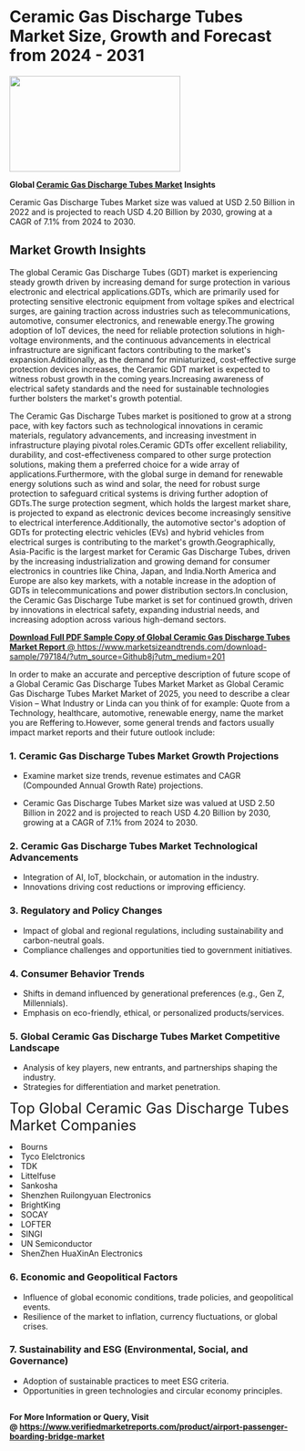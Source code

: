 <H1>Ceramic Gas Discharge Tubes Market Size, Growth and Forecast from 2024 - 2031</H1><img class="aligncenter size-medium wp-image-584254" src="https://thirdeyenews.in/wp-content/uploads/2024/09/Global-Market-Research-300x168.jpeg" alt="" width="300" height="168" /><p><strong>Global&nbsp;<a href="https://www.marketsizeandtrends.com/download-sample/797184/?utm_source=Github8j?utm_medium=201">Ceramic Gas Discharge Tubes Market</a> Insights</strong></p><p>Ceramic Gas Discharge Tubes Market size was valued at USD 2.50 Billion in 2022 and is projected to reach USD 4.20 Billion by 2030, growing at a CAGR of 7.1% from 2024 to 2030.</p><p><h2>Market Growth Insights</h2> <p>The global Ceramic Gas Discharge Tubes (GDT) market is experiencing steady growth driven by increasing demand for surge protection in various electronic and electrical applications.GDTs, which are primarily used for protecting sensitive electronic equipment from voltage spikes and electrical surges, are gaining traction across industries such as telecommunications, automotive, consumer electronics, and renewable energy.The growing adoption of IoT devices, the need for reliable protection solutions in high-voltage environments, and the continuous advancements in electrical infrastructure are significant factors contributing to the market's expansion.Additionally, as the demand for miniaturized, cost-effective surge protection devices increases, the Ceramic GDT market is expected to witness robust growth in the coming years.Increasing awareness of electrical safety standards and the need for sustainable technologies further bolsters the market's growth potential.</p> <p><a href="#"></a></p> <p>The Ceramic Gas Discharge Tubes market is positioned to grow at a strong pace, with key factors such as technological innovations in ceramic materials, regulatory advancements, and increasing investment in infrastructure playing pivotal roles.Ceramic GDTs offer excellent reliability, durability, and cost-effectiveness compared to other surge protection solutions, making them a preferred choice for a wide array of applications.Furthermore, with the global surge in demand for renewable energy solutions such as wind and solar, the need for robust surge protection to safeguard critical systems is driving further adoption of GDTs.The surge protection segment, which holds the largest market share, is projected to expand as electronic devices become increasingly sensitive to electrical interference.Additionally, the automotive sector's adoption of GDTs for protecting electric vehicles (EVs) and hybrid vehicles from electrical surges is contributing to the market's growth.Geographically, Asia-Pacific is the largest market for Ceramic Gas Discharge Tubes, driven by the increasing industrialization and growing demand for consumer electronics in countries like China, Japan, and India.North America and Europe are also key markets, with a notable increase in the adoption of GDTs in telecommunications and power distribution sectors.In conclusion, the Ceramic Gas Discharge Tube market is set for continued growth, driven by innovations in electrical safety, expanding industrial needs, and increasing adoption across various high-demand sectors.</p> <p><a href="#"></p><p><span class=""><strong>Download Full PDF Sample Copy of Global Ceramic Gas Discharge Tubes Market Report</strong> @ <a href="https://www.marketsizeandtrends.com/download-sample/797184/?utm_source=Github8j?utm_medium=201" target="_blank">https://www.marketsizeandtrends.com/download-sample/797184/?utm_source=Github8j?utm_medium=201</a></span></p><p>In order to make an accurate and perceptive description of future scope of a Global&nbsp;Ceramic Gas Discharge Tubes Market Market as Global&nbsp;Ceramic Gas Discharge Tubes Market Market of 2025, you need to describe a clear Vision &ndash; What Industry or Linda can you think of for example: Quote from a Technology, healthcare, automotive, renewable energy, name the market you are Reffering to.However, some general trends and factors usually impact market reports and their future outlook include:</p><h3>1.&nbsp;<strong>Ceramic Gas Discharge Tubes Market Growth Projections</strong></h3><ul><li>Examine market size trends, revenue estimates and CAGR (Compounded Annual Growth Rate) projections.</li><li><p>Ceramic Gas Discharge Tubes Market size was valued at USD 2.50 Billion in 2022 and is projected to reach USD 4.20 Billion by 2030, growing at a CAGR of 7.1% from 2024 to 2030.</p></li></ul><h3>2.&nbsp;<strong>Ceramic Gas Discharge Tubes Market Technological Advancements</strong></h3><ul><li>Integration of AI, IoT, blockchain, or automation in the industry.</li><li>Innovations driving cost reductions or improving efficiency.</li></ul><h3>3.&nbsp;<strong>Regulatory and Policy Changes</strong></h3><ul><li>Impact of global and regional regulations, including sustainability and carbon-neutral goals.</li><li>Compliance challenges and opportunities tied to government initiatives.</li></ul><h3>4.&nbsp;<strong>Consumer Behavior Trends</strong></h3><ul><li>Shifts in demand influenced by generational preferences (e.g., Gen Z, Millennials).</li><li>Emphasis on eco-friendly, ethical, or personalized products/services.</li></ul><h3>5.&nbsp;<strong>Global Ceramic Gas Discharge Tubes Market Competitive Landscape</strong></h3><ul><li>Analysis of key players, new entrants, and partnerships shaping the industry.</li><li>Strategies for differentiation and market penetration.</li></ul><p data-pm-slice="1 1 []"><span style="color: inherit; font-family: inherit; font-size: 25px;">Top Global Ceramic Gas Discharge Tubes Market Companies</span></p><div class="" data-test-id=""><p><li>Bourns</li><li> Tyco Elelctronics</li><li> TDK</li><li> Littelfuse</li><li> Sankosha</li><li> Shenzhen Ruilongyuan Electronics</li><li> BrightKing</li><li> SOCAY</li><li> LOFTER</li><li> SINGI</li><li> UN Semiconductor</li><li> ShenZhen HuaXinAn Electronics</li></p></div><h3>6.&nbsp;<strong>Economic and Geopolitical Factors</strong></h3><ul><li>Influence of global economic conditions, trade policies, and geopolitical events.</li><li>Resilience of the market to inflation, currency fluctuations, or global crises.</li></ul><h3>7.&nbsp;<strong>Sustainability and ESG (Environmental, Social, and Governance)</strong></h3><ul><li>Adoption of sustainable practices to meet ESG criteria.</li><li>Opportunities in green technologies and circular economy principles.</li></ul><h2><strong style="font-size: 14px;">For More Information or Query, Visit @&nbsp;</strong><a style="background-color: #ffffff; font-size: 14px;" href="https://www.marketsizeandtrends.com/report/ceramic-gas-discharge-tubes-market/" target="_blank">https://www.verifiedmarketreports.com/product/airport-passenger-boarding-bridge-market</a></h2>
